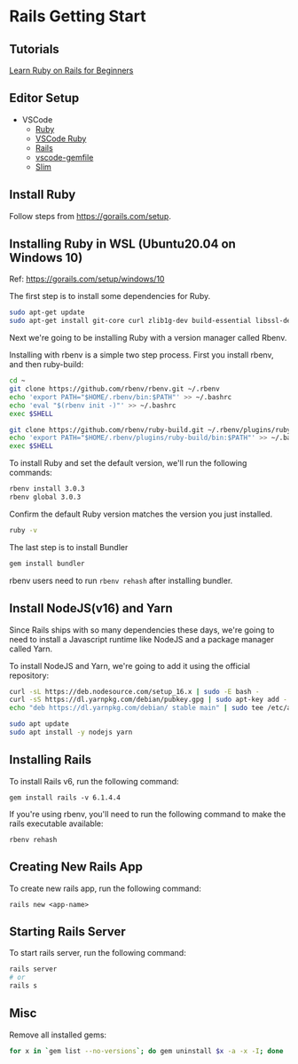 # Rails Getting Start

## Tutorials

[Learn Ruby on Rails for Beginners](https://gorails.com/start)

## Editor Setup

- VSCode
  - [Ruby](https://marketplace.visualstudio.com/items?itemName=rebornix.Ruby)
  - [VSCode Ruby](https://marketplace.visualstudio.com/items?itemName=wingrunr21.vscode-ruby)
  - [Rails](https://marketplace.visualstudio.com/items?itemName=bung87.rails)
  - [vscode-gemfile](https://marketplace.visualstudio.com/items?itemName=bung87.vscode-gemfile)
  - [Slim](https://marketplace.visualstudio.com/items?itemName=sianglim.slim)

## Install Ruby

Follow steps from https://gorails.com/setup.

## Installing Ruby in WSL (Ubuntu20.04 on Windows 10)

Ref: https://gorails.com/setup/windows/10

The first step is to install some dependencies for Ruby.

```bash
sudo apt-get update
sudo apt-get install git-core curl zlib1g-dev build-essential libssl-dev libreadline-dev libyaml-dev libsqlite3-dev sqlite3 libxml2-dev libxslt1-dev libcurl4-openssl-dev software-properties-common libffi-dev
```

Next we're going to be installing Ruby with a version manager called Rbenv.

Installing with rbenv is a simple two step process. First you install rbenv, and then ruby-build:

```bash
cd ~
git clone https://github.com/rbenv/rbenv.git ~/.rbenv
echo 'export PATH="$HOME/.rbenv/bin:$PATH"' >> ~/.bashrc
echo 'eval "$(rbenv init -)"' >> ~/.bashrc
exec $SHELL

git clone https://github.com/rbenv/ruby-build.git ~/.rbenv/plugins/ruby-build
echo 'export PATH="$HOME/.rbenv/plugins/ruby-build/bin:$PATH"' >> ~/.bashrc
exec $SHELL
```

To install Ruby and set the default version, we'll run the following commands:

```bash
rbenv install 3.0.3
rbenv global 3.0.3
```

Confirm the default Ruby version matches the version you just installed.

```bash
ruby -v
```

The last step is to install Bundler

```bash
gem install bundler
```

rbenv users need to run `rbenv rehash` after installing bundler.

## Install NodeJS(v16) and Yarn

Since Rails ships with so many dependencies these days, we're going to need to install a Javascript runtime like NodeJS and a package manager called Yarn.

To install NodeJS and Yarn, we're going to add it using the official repository:

```bash
curl -sL https://deb.nodesource.com/setup_16.x | sudo -E bash -
curl -sS https://dl.yarnpkg.com/debian/pubkey.gpg | sudo apt-key add -
echo "deb https://dl.yarnpkg.com/debian/ stable main" | sudo tee /etc/apt/sources.list.d/yarn.list

sudo apt update
sudo apt install -y nodejs yarn
```

## Installing Rails

To install Rails v6, run the following command:

`gem install rails -v 6.1.4.4`

If you're using rbenv, you'll need to run the following command to make the rails executable available:

`rbenv rehash`

## Creating New Rails App

To create new rails app, run the following command:

`rails new <app-name>`

## Starting Rails Server

To start rails server, run the following command:

```bash
rails server
# or
rails s
```

## Misc

Remove all installed gems:

```bash
for x in `gem list --no-versions`; do gem uninstall $x -a -x -I; done
```

